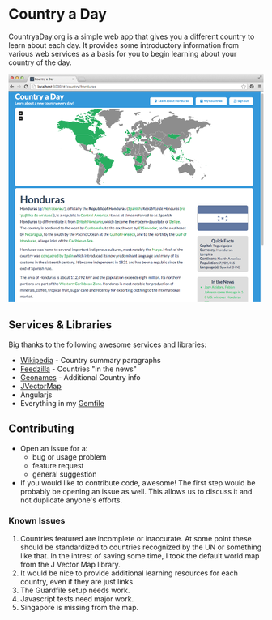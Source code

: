 # Country a Day
CountryaDay.org is a simple web app that gives you a different country to learn about each day.  It provides some introductory information from various web services as a basis for you to begin learning about your country of the day.

![](screenshots/country.png)

## Services & Libraries
Big thanks to the following awesome services and libraries:
- [Wikipedia](http://wikipedia.org) - Country summary paragraphs
- [Feedzilla](http://feedzilla.com) - Countries "in the news"
- [Geonames](http://geonames.org) - Additional Country info
- [JVectorMap](http://jvectormap.com)
- Angularjs
- Everything in my [Gemfile](Gemfile)


## Contributing
* Open an issue for a:
    * bug or usage problem
    * feature request
    * general suggestion
* If you would like to contribute code, awesome!  The first step would be probably be opening an issue as well.
This allows us to discuss it and not duplicate anyone's efforts.

### Known Issues
1. Countries featured are incomplete or inaccurate.  At some point these should be standardized to countries 
recognized by the UN or something like that. In the intrest of saving some time, I took the default world map
from the J Vector Map library.
2.  It would be nice to provide additional learning resources for each country, even if they are just links.
3.  The Guardfile setup needs work.
4.  Javascript tests need major work.
5.  Singapore is missing from the map.
